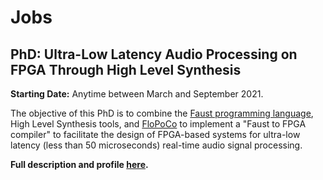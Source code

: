 # Jobs

## PhD: Ultra-Low Latency Audio Processing on FPGA Through High Level Synthesis

**Starting Date:** Anytime between March and September 2021.

The objective of this PhD is to combine the [Faust programming language](https://faust.grame.fr), High Level Synthesis tools, and [FloPoCo](http://flopoco.gforge.inria.fr/) to implement a "Faust to FPGA compiler" to facilitate the design of FPGA-based systems for ultra-low latency (less than 50 microseconds) real-time audio signal processing.

**Full description and profile [here](misc/fast-phd.pdf).**
